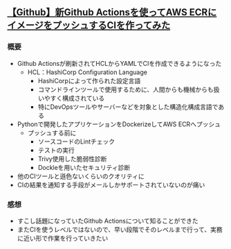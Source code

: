 ## [【Github】新Github Actionsを使ってAWS ECRにイメージをプッシュするCIを作ってみた](https://qiita.com/homines22/items/af96baa6ba51b1d59124)
### 概要
- Github Actionsが刷新されてHCLからYAMLでCIを作成できるようになった
    - HCL：HashiCorp Configuration Language
        - HashiCorpによって作られた設定言語
        - コマンドラインツールで使用するために、人間からも機械からも扱いやすく構成されている
        - 特にDevOpsツールやサーバーなどを対象とした構造化構成言語である
- Pythonで開発したアプリケーションをDockerizeしてAWS ECRへプッシュ
    - プッシュする前に
        - ソースコードのLintチェック
        - テストの実行
        - Trivy使用した脆弱性診断
        - Dockleを用いたセキュリティ診断
- 他のCIツールと遜色ないくらいのクオリティに
- CIの結果を通知する手段がメールしかサポートされていないのが痛い

### 感想
- すこし話題になっていたGithub Actionsについて知ることができた
- またCIを使うレベルではないので、早い段階でそのレベルまで行って、実務に近い形で作業を行っていきたい
